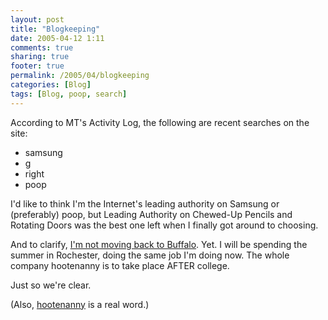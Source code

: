 ```yaml
---
layout: post
title: "Blogkeeping"
date: 2005-04-12 1:11
comments: true
sharing: true
footer: true
permalink: /2005/04/blogkeeping
categories: [Blog]
tags: [Blog, poop, search]
---
```

According to MT's Activity Log, the following are recent searches on the site:

<ul>
<li>samsung</li>
<li>g</li>
<li>right</li>
<li>poop</li>
</ul>

I'd like to think I'm the Internet's leading authority on Samsung or (preferably) poop, but Leading Authority on Chewed-Up Pencils and Rotating Doors was the best one left when I finally got around to choosing.

And to clarify, <a href="/2005/04/back-where-i-come">I'm not moving back to Buffalo</a>.  Yet.  I will be spending the summer in Rochester, doing the same job I'm doing now.  The whole company hootenanny is to take place AFTER college.

Just so we're clear.

(Also, <a href="http://www.google.com/search?q=define%3Ahootenanny&">hootenanny</a> is a real word.)

